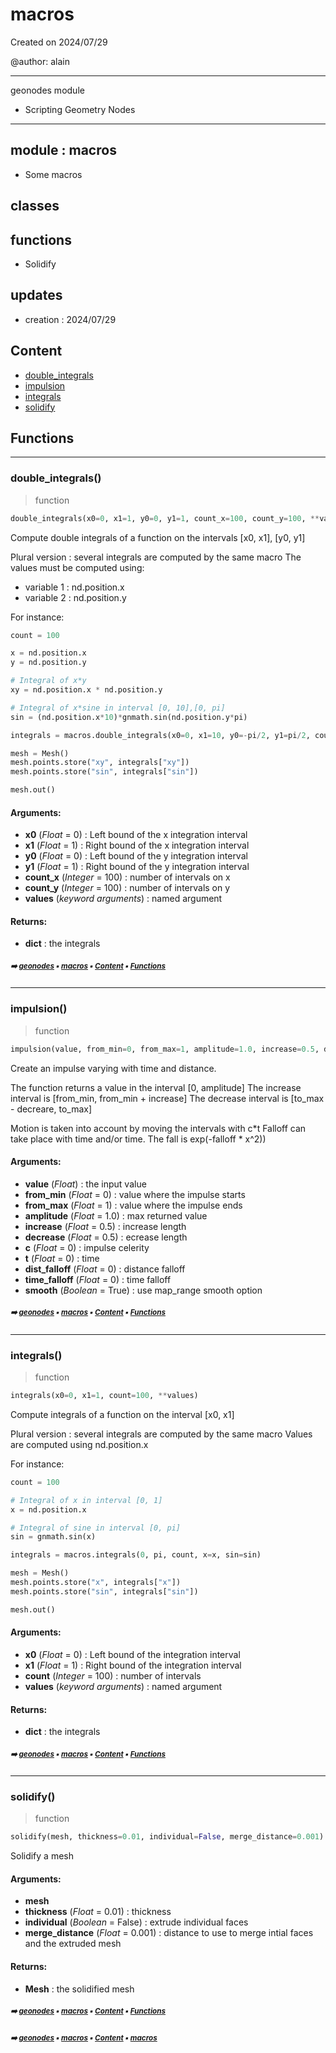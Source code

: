 # macros

Created on 2024/07/29

@author: alain

-----------------------------------------------------
geonodes module
- Scripting Geometry Nodes
-----------------------------------------------------

module : macros
---------------
- Some macros

classes
-------

functions
---------
- Solidify

updates
-------
- creation : 2024/07/29

## Content

- [double_integrals](macros.md#double_integrals)
- [impulsion](macros.md#impulsion)
- [integrals](macros.md#integrals)
- [solidify](macros.md#solidify)

## Functions



----------
### double_integrals()

> function

``` python
double_integrals(x0=0, x1=1, y0=0, y1=1, count_x=100, count_y=100, **values)
```

Compute double integrals of a function on the intervals [x0, x1], [y0, y1]

Plural version : several integrals are computed by the same macro
The values must be computed using:
- variable 1 : nd.position.x
- variable 2 : nd.position.y

For instance:
``` python
count = 100

x = nd.position.x
y = nd.position.y

# Integral of x*y
xy = nd.position.x * nd.position.y

# Integral of x*sine in interval [0, 10],[0, pi]
sin = (nd.position.x*10)*gnmath.sin(nd.position.y*pi)

integrals = macros.double_integrals(x0=0, x1=10, y0=-pi/2, y1=pi/2, count=count, xy=x*y, sin=x*gnmath.cos(y))

mesh = Mesh()
mesh.points.store("xy", integrals["xy"])
mesh.points.store("sin", integrals["sin"])

mesh.out()
```

#### Arguments:
- **x0** (_Float_ = 0) : Left bound of the x integration interval
- **x1** (_Float_ = 1) : Right bound of the x integration interval
- **y0** (_Float_ = 0) : Left bound of the y integration interval
- **y1** (_Float_ = 1) : Right bound of the y integration interval
- **count_x** (_Integer_ = 100) : number of intervals on x
- **count_y** (_Integer_ = 100) : number of intervals on y
- **values** (_keyword arguments_) : named argument



#### Returns:
- **dict** : the integrals

##### <sub>:arrow_right: [geonodes](index.md#geonodes) :black_small_square: [macros](macros.md#macros) :black_small_square: [Content](macros.md#content) :black_small_square: [Functions](macros.md#functions)</sub>

----------
### impulsion()

> function

``` python
impulsion(value, from_min=0, from_max=1, amplitude=1.0, increase=0.5, decrease=0.5, c=0, t=0, dist_falloff=0, time_falloff=0, smooth=True)
```

Create an impulse varying with time and distance.

The function returns a value in the interval [0, amplitude]
The increase interval is [from_min, from_min + increase]
The decrease interval is [to_max - decreare, to_max]

Motion is taken into account by moving the intervals with c*t
Falloff can take place with time and/or time. The fall is exp(-falloff * x^2))

#### Arguments:
- **value** (_Float_) : the input value
- **from_min** (_Float_ = 0) : value where the impulse starts
- **from_max** (_Float_ = 1) : value where the impulse ends
- **amplitude** (_Float_ = 1.0) : max returned value
- **increase** (_Float_ = 0.5) : increase length
- **decrease** (_Float_ = 0.5) : ecrease length
- **c** (_Float_ = 0) : impulse celerity
- **t** (_Float_ = 0) : time
- **dist_falloff** (_Float_ = 0) : distance falloff
- **time_falloff** (_Float_ = 0) : time falloff
- **smooth** (_Boolean_ = True) : use map_range smooth option

##### <sub>:arrow_right: [geonodes](index.md#geonodes) :black_small_square: [macros](macros.md#macros) :black_small_square: [Content](macros.md#content) :black_small_square: [Functions](macros.md#functions)</sub>

----------
### integrals()

> function

``` python
integrals(x0=0, x1=1, count=100, **values)
```

Compute integrals of a function on the interval [x0, x1]

Plural version : several integrals are computed by the same macro
Values are computed using nd.position.x

For instance:
``` python
count = 100

# Integral of x in interval [0, 1]
x = nd.position.x

# Integral of sine in interval [0, pi]
sin = gnmath.sin(x)

integrals = macros.integrals(0, pi, count, x=x, sin=sin)

mesh = Mesh()
mesh.points.store("x", integrals["x"])
mesh.points.store("sin", integrals["sin"])

mesh.out()
```

#### Arguments:
- **x0** (_Float_ = 0) : Left bound of the integration interval
- **x1** (_Float_ = 1) : Right bound of the integration interval
- **count** (_Integer_ = 100) : number of intervals
- **values** (_keyword arguments_) : named argument



#### Returns:
- **dict** : the integrals

##### <sub>:arrow_right: [geonodes](index.md#geonodes) :black_small_square: [macros](macros.md#macros) :black_small_square: [Content](macros.md#content) :black_small_square: [Functions](macros.md#functions)</sub>

----------
### solidify()

> function

``` python
solidify(mesh, thickness=0.01, individual=False, merge_distance=0.001)
```

Solidify a mesh

#### Arguments:
- **mesh**
- **thickness** (_Float_ = 0.01) : thickness
- **individual** (_Boolean_ = False) : extrude individual faces
- **merge_distance** (_Float_ = 0.001) : distance to use to merge intial faces and the extruded mesh



#### Returns:
- **Mesh** : the solidified mesh

##### <sub>:arrow_right: [geonodes](index.md#geonodes) :black_small_square: [macros](macros.md#macros) :black_small_square: [Content](macros.md#content) :black_small_square: [Functions](macros.md#functions)</sub>

##### <sub>:arrow_right: [geonodes](index.md#geonodes) :black_small_square: [macros](macros.md#macros) :black_small_square: [Content](macros.md#content) :black_small_square: [macros](macros.md#macros)</sub>